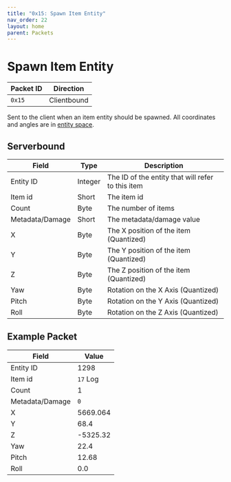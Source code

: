 ```yaml
---
title: "0x15: Spawn Item Entity"
nav_order: 22
layout: home
parent: Packets
---
```


# Spawn Item Entity

| Packet ID | Direction   |
| --------- | ----------- |
| `0x15`    | Clientbound |

Sent to the client when an item entity should be spawned. All coordinates and angles are in [entity space](../terminology#entity-space).

## Serverbound

| Field     | Type    | Description                                  |
| --------- | ------- | -------------------------------------------- |
| Entity ID | Integer | The ID of the entity that will refer to this item |
| Item id  | Short | The item id |
| Count  | Byte | The number of items |
| Metadata/Damage  | Short | The metadata/damage value |
| X      | Byte | The X position of the item (Quantized) |
| Y      | Byte | The Y position of the item (Quantized) |
| Z      | Byte | The Z position of the item (Quantized) |
| Yaw | Byte | Rotation on the X Axis (Quantized) |
| Pitch | Byte | Rotation on the Y Axis (Quantized) |
| Roll | Byte | Rotation on the Z Axis (Quantized) |

## Example Packet

| Field     | Value | 
| --------- | ----- |
| Entity ID | 1298  |
| Item id  | `17` Log |
| Count  | 1 |
| Metadata/Damage  | `0` |
| X      | 5669.064 |
| Y      | 68.4     |
| Z      | -5325.32 |
| Yaw       | 22.4     |
| Pitch     | 12.68    |
| Roll     | 0.0    |